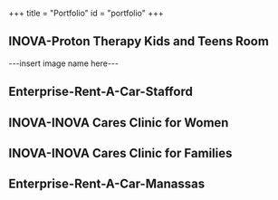 +++
title = "Portfolio"
id = "portfolio"
+++

## INOVA-Proton Therapy Kids and Teens Room



---insert image name here---

## Enterprise-Rent-A-Car-Stafford





## INOVA-INOVA Cares Clinic for Women





## INOVA-INOVA Cares Clinic for Families





## Enterprise-Rent-A-Car-Manassas





